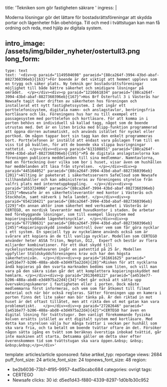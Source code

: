 title: 'Tekniken som gör fastigheten säkrare '
ingress: |
  <p><span class="TextRun SCXW132457723"><span class="NormalTextRun SCXW132457723">Moderna lösningar gör det lättare för bostadsrättsföreningar att skydda portar och lägenheter från obehöriga. Till och med i tvättstugan kan man få ordning och reda, med hjälp av digitala system. </span> </span>
  </p>
  
intro_image: /assets/img/bilder_nyheter/ostertull3.png
long_form:
  -
    type: text
    text: '<div><p paraid="1149504698" paraeid="{88ca264f-3994-43bd-abaf-8827360396eb}{163}">För boende är det viktigt att hemmet upplevs som en trygg och säker plats. Ny teknik ger bostadsrättsföreningar möjlighet till både bättre säkerhet och smidigare lösningar på området.  </p></div><div><p paraid="1216661834" paraeid="{88ca264f-3994-43bd-abaf-8827360396eb}{167}">Hos Brf Östertull 3 i Västerås har Newsafe tagit över driften av säkerheten hos föreningen och installerat ett nytt fastighetssystem. I det ingår ett porttelefonisystem, digitala namn- och anslagstavlor, beröringsfria kortläsare och lås. Föreningens hus har nu till exempel ett passagesystem med porttelefon och kortläsare. För att komma in i porten behövs en individuell så kallad tagg, något som de boende utrustas med. Det är en liten bricka med blipp-funktion programmerad att öppna dörren automatiskt, och används istället för nyckel eller portkod. Om någon tappar bort sin tagg kan den enkelt programmeras bort. Porttelefonen är inställd att endast vara påslagen fram till en viss tid på kvällen, för att de boende ska slippa busringningar nattetid.  </p></div><div><p paraid="613108851" paraeid="{88ca264f-3994-43bd-abaf-8827360396eb}{195}">På de digitala anslagstavlorna kan föreningen publicera meddelanden till sina medlemmar. Namntavlorna, med en förteckning över vilka som bor i huset, visar även om hushållen har meddelanden att läsa från styrelsen.  </p></div><div><p paraid="445164052" paraeid="{88ca264f-3994-43bd-abaf-8827360396eb}{201}">Allting är paketerat i säkerhetsservern SafeCloud som Newsafe tillhandahåller och kan administreras av föreningens styrelse från valfri plats med internetuppkoppling.   </p></div><div><p paraid="1653724066" paraeid="{88ca264f-3994-43bd-abaf-8827360396eb}{215}">Newsafe är en säkerhetsleverantör med kontor i Västerås och Stockholm, samt nätverk i hela landet. </p></div><div><p paraid="654210421" paraeid="{88ca264f-3994-43bd-abaf-8827360396eb}{229}">En annan aktör inom säkerhet med verksamhet i Västerås är CERTEGO, en nordisk leverantör med huvudkontor i staden. De arbetar med förebyggande lösningar, som till exempel låssystem med kopieringsskyddade lägenhetsnycklar.  </p></div><div><p paraid="677198631" paraeid="{88ca264f-3994-43bd-abaf-8827360396eb}{245}">Kopieringsskydd innebär kontroll över vem som får göra nycklar i ett system. En speciell typ av nyckelämne används också som är svårare att kopiera än de till vanliga nycklar. Modellen som CERTEGO använder heter ASSA Triton, Neptun, D12,  ExperT och består av flera miljarder kombinationer. För ett ökat skydd till nyckelsysteminnehavaren ingår en patenttid på 25 år. Modellen uppfyller Stöldskyddsföreningens krav och har den högsta säkerhetsnivån.  </p></div><div><p paraid="161661625" paraeid="{a4516e77-b206-488a-abd8-e3d4975a22d4}{28}">Risken för att nycklarna ändå kopieras på den svarta marknaden bedöms som liten, och vill man vara på den säkra sidan går det att komplettera kopieringsskyddet med hemlarm. </p></div><div><p paraid="2013640122" paraeid="{a4516e77-b206-488a-abd8-e3d4975a22d4}{34}">Det går också att sätta upp övervakningskameror i fastigheten eller i porten. Dock måste medlemmarna först informeras, och vem som får åtkomst till filmat material och när bör också regleras. Sätter föreningen upp en kamera i porten finns det lite saker man bör tänka på. Är den riktad in mot huset är det oftast tillåtet, men att rikta den ut mot gatan kan vara problematiskt.   </p></div><div><p paraid="27282646" paraeid="{a4516e77-b206-488a-abd8-e3d4975a22d4}{42}">CERTEGO har även en digital lösning för tvättstugor. Den vanligt förekommande fysiska kolven ersätts istället av ett digitalt system med kortläsare. Med detta kan styrelsen välja hur många tvättar i veckan per hushåll som ska vara fria, och ta betalt om boende tvättar oftare än det. Försöker någon sätta igång en tvätt som beräknas överstiga inbokad tvättid, går inte maskinen att starta. Detsamma gäller om detta sker efter överenskommen tid som tvättstugan ska vara öppen.&nbsp; &nbsp; &nbsp;&nbsp;</p></div>'
template: articles/article
sponsored: false
artikel_typ: reportage
views: 2684
puff_font_size: 24
article_font_size: 24
topnews_font_size: 48
region:
  - be2b6036-73b1-4f95-9957-4ad5bcabc684
categories: ovrigt
tags:
  - CERTEGO
  - Newsafe
clicks: 30
id: d5ed1d43-f880-4339-8297-1d0b1b30c952
